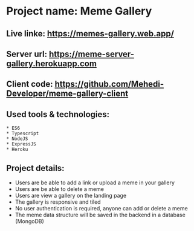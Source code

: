 # Project name: Meme Gallery

## Live linke: https://memes-gallery.web.app/

## Server url: https://meme-server-gallery.herokuapp.com
## Client code: https://github.com/Mehedi-Developer/meme-gallery-client

## Used tools & technologies: 
    * ES6
    * Typescript
    * NodeJS
    * ExpressJS
    * Heroku

## Project details:
  * Users are be able to add a link or upload a meme in your gallery
  * Users are be able to delete a meme
  * Users are view a gallery on the landing page
  * The gallery is responsive and tiled
  * No user authentication is required, anyone can add or delete a meme
  * The meme data structure will be saved in the backend in a database (MongoDB)
